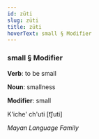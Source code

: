 ```yaml
---
id: züti
slug: züti
title: züti
hoverText: small § Modifier
---
```


### small § Modifier

**Verb**: to be small

**Noun**: smallness

**Modifier**: small

K'iche' ch'uti [t͡ʃuti]

*Mayan Language Family*